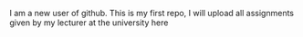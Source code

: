 I am a new user of github. This is my first repo, I will upload all assignments given by my lecturer at the university here
